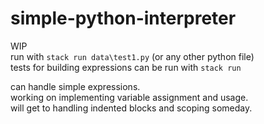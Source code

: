 # simple-python-interpreter

WIP  
run with `stack run data\test1.py` (or any other python file)  
tests for building expressions can be run with `stack run`

can handle simple expressions.  
working on implementing variable assignment and usage.  
will get to handling indented blocks and scoping someday.  
